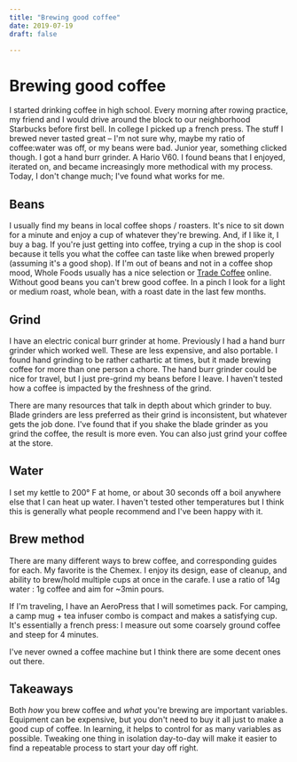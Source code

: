 ```yaml
---
title: "Brewing good coffee"
date: 2019-07-19
draft: false

---
```


# Brewing good coffee

I started drinking coffee in high school. Every morning after rowing practice,
my friend and I would drive around the block to our neighborhood Starbucks
before first bell. In college I picked up a french press. The stuff I brewed
never tasted great – I'm not sure why, maybe my ratio of coffee:water was off,
or my beans were bad. Junior year, something clicked though. I got a hand burr
grinder. A Hario V60. I found beans that I enjoyed, iterated on, and became
increasingly more methodical with my process. Today, I don't change much; I've
found what works for me.

## Beans

I usually find my beans in local coffee shops / roasters. It's nice to sit down
for a minute and enjoy a cup of whatever they're brewing. And, if I like it, I
buy a bag. If you're just getting into coffee, trying a cup in the shop is cool
because it tells you what the coffee can taste like when brewed properly
(assuming it's a good shop). If I'm out of beans and not in a coffee shop mood,
Whole Foods usually has a nice selection or [Trade Coffee][] online. Without
good beans you can't brew good coffee. In a pinch I look for a light or medium
roast, whole bean, with a roast date in the last few months.

## Grind

I have an electric conical burr grinder at home. Previously I had a hand burr
grinder which worked well. These are less expensive, and also portable. I found
hand grinding to be rather cathartic at times, but it made brewing coffee for
more than one person a chore. The hand burr grinder could be nice for travel,
but I just pre-grind my beans before I leave. I haven't tested how a coffee is
impacted by the freshness of the grind.

There are many resources that talk in depth about which grinder to buy. Blade
grinders are less preferred as their grind is inconsistent, but whatever gets
the job done. I've found that if you shake the blade grinder as you grind the
coffee, the result is more even. You can also just grind your coffee at the
store.

## Water

I set my kettle to 200° F at home, or about 30 seconds off a boil anywhere else
that I can heat up water. I haven't tested other temperatures but I think this
is generally what people recommend and I've been happy with it.

## Brew method

There are many different ways to brew coffee, and corresponding guides for each.
My favorite is the Chemex. I enjoy its design, ease of cleanup, and ability to
brew/hold multiple cups at once in the carafe. I use a ratio of 14g water : 1g
coffee and aim for ~3min pours.

If I'm traveling, I have an AeroPress that I will sometimes pack. For camping, a
camp mug + tea infuser combo is compact and makes a satisfying cup. It's
essentially a french press: I measure out some coarsely ground coffee and steep
for 4 minutes.

I've never owned a coffee machine but I think there are some decent ones out
there.

## Takeaways

Both _how_ you brew coffee and _what_ you're brewing are important variables.
Equipment can be expensive, but you don't need to buy it all just to make a good
cup of coffee. In learning, it helps to control for as many variables as
possible. Tweaking one thing in isolation day-to-day will make it easier to find
a repeatable process to start your day off right.

[Trade Coffee]: https://www.drinktrade.com
